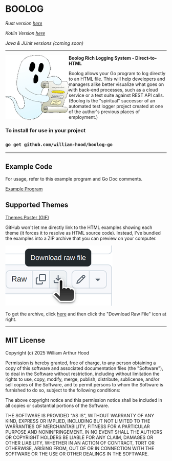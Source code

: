 # BOOLOG

*Rust version [here](https://github.com/william-hood/boolog-rust)*

*Kotlin Version [here](https://github.com/william-hood/boolog-kotlin)*

*Java & JUnit versions (coming soon)*
<hr>
<img align="left" src="examples/boolog-logo-sm.gif">

**Boolog Rich Logging System - Direct-to-HTML**

Boolog allows your Go program to log directly to an HTML file. This will help developers and managers alike better
visualize what goes on with back-end processes, such as a cloud service or a test suite against REST API calls.
(Boolog is the "spiritual" successor of an automated test logger project created at one of the author's previous places of employment.)

### To install for use in your project
### `go get github.com/william-hood/boolog-go`
---
## Example Code
For usage, refer to this example program and Go Doc comments.

[Example Program](examples/main.go)

## Supported Themes

[Themes Poster (GIF)](examples/Poster.gif)

GitHub won't let me directly link to the HTML examples showing each theme (it forces it to resolve as HTML source code).
Instead, I've bundled the examples into a ZIP archive that you can preview on your computer.

![Do this...](examples/Instructions.gif)

To get the archive, click [here](examples/Theme-Examples.zip) and then click the "Download Raw File" icon at right.



---
## MIT License
Copyright (c) 2025 William Arthur Hood

Permission is hereby granted, free of charge, to any person obtaining a copy
of this software and associated documentation files (the "Software"), to deal
in the Software without restriction, including without limitation the rights to
use, copy, modify, merge, publish, distribute, sublicense, and/or sell copies
of the Software, and to permit persons to whom the Software is furnished
to do so, subject to the following conditions:

The above copyright notice and this permission notice shall be included
in all copies or substantial portions of the Software.

THE SOFTWARE IS PROVIDED "AS IS", WITHOUT WARRANTY OF ANY KIND,
EXPRESS OR IMPLIED, INCLUDING BUT NOT LIMITED TO THE WARRANTIES
OF MERCHANTABILITY, FITNESS FOR A PARTICULAR PURPOSE AND
NONINFRINGEMENT. IN NO EVENT SHALL THE AUTHORS OR COPYRIGHT
HOLDERS BE LIABLE FOR ANY CLAIM, DAMAGES OR OTHER LIABILITY,
WHETHER IN AN ACTION OF CONTRACT, TORT OR OTHERWISE, ARISING
FROM, OUT OF OR IN CONNECTION WITH THE SOFTWARE OR THE USE OR
OTHER DEALINGS IN THE SOFTWARE.
